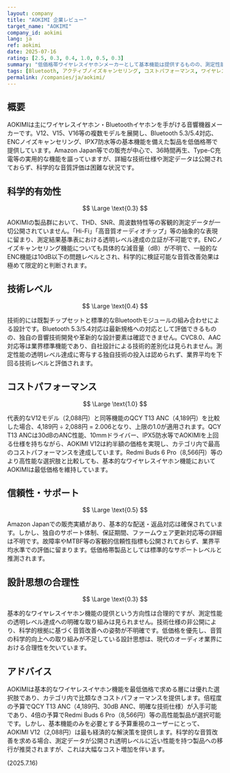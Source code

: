 ```yaml
---
layout: company
title: "AOKIMI 企業レビュー"
target_name: "AOKIMI"
company_id: aokimi
lang: ja
ref: aokimi
date: 2025-07-16
rating: [2.5, 0.3, 0.4, 1.0, 0.5, 0.3]
summary: "低価格帯ワイヤレスイヤホンメーカーとして基本機能は提供するものの、測定性能や技術レベルは業界平均を大きく下回る"
tags: [Bluetooth, アクティブノイズキャンセリング, コストパフォーマンス, ワイヤレスイヤホン, 格安]
permalink: /companies/ja/aokimi/
---
```

## 概要

AOKIMIは主にワイヤレスイヤホン・Bluetoothイヤホンを手がける音響機器メーカーです。V12、V15、V16等の複数モデルを展開し、Bluetooth 5.3/5.4対応、ENCノイズキャンセリング、IPX7防水等の基本機能を備えた製品を低価格帯で提供しています。Amazon Japan等での販売が中心で、36時間再生、Type-C充電等の実用的な機能を謳っていますが、詳細な技術仕様や測定データは公開されておらず、科学的な音質評価は困難な状況です。

## 科学的有効性

$$ \Large \text{0.3} $$

AOKIMIの製品群において、THD、SNR、周波数特性等の客観的測定データが一切公開されていません。「Hi-Fi」「高音質オーディオチップ」等の抽象的な表現に留まり、測定結果基準表における透明レベル達成の立証が不可能です。ENCノイズキャンセリング機能についても具体的な減音量（dB）が不明で、一般的なENC機能は10dB以下の問題レベルとされ、科学的に検証可能な音質改善効果は極めて限定的と判断されます。

## 技術レベル

$$ \Large \text{0.4} $$

技術的には既製チップセットと標準的なBluetoothモジュールの組み合わせによる設計です。Bluetooth 5.3/5.4対応は最新規格への対応として評価できるものの、独自の音響技術開発や革新的な設計要素は確認できません。CVC8.0、AAC対応等は業界標準機能であり、自社設計による技術的差別化は見られません。測定性能の透明レベル達成に寄与する独自技術の投入は認められず、業界平均を下回る技術レベルと評価されます。

## コストパフォーマンス

$$ \Large \text{1.0} $$

代表的なV12モデル（2,088円）と同等機能のQCY T13 ANC（4,189円）を比較した場合、4,189円 ÷ 2,088円 = 2.006となり、上限の1.0が適用されます。QCY T13 ANCは30dBのANC性能、10mmドライバー、IPX5防水等でAOKIMIを上回る仕様を持ちながら、AOKIMI V12は約半額の価格を実現し、カテゴリ内で最高のコストパフォーマンスを達成しています。Redmi Buds 6 Pro（8,566円）等のより高性能な選択肢と比較しても、基本的なワイヤレスイヤホン機能においてAOKIMIは最低価格を維持しています。

## 信頼性・サポート

$$ \Large \text{0.5} $$

Amazon Japanでの販売実績があり、基本的な配送・返品対応は確保されています。しかし、独自のサポート体制、保証期間、ファームウェア更新対応等の詳細は不明です。故障率やMTBF等の客観的信頼性指標も公開されておらず、業界平均水準での評価に留まります。低価格帯製品としては標準的なサポートレベルと推測されます。

## 設計思想の合理性

$$ \Large \text{0.3} $$

基本的なワイヤレスイヤホン機能の提供という方向性は合理的ですが、測定性能の透明レベル達成への明確な取り組みは見られません。技術仕様の非公開により、科学的根拠に基づく音質改善への姿勢が不明確です。低価格を優先し、音質の科学的向上への取り組みが不足している設計思想は、現代のオーディオ業界における合理性を欠いています。

## アドバイス

AOKIMIは基本的なワイヤレスイヤホン機能を最低価格で求める層には優れた選択肢であり、カテゴリ内で比類なきコストパフォーマンスを提供します。倍程度の予算でQCY T13 ANC（4,189円、30dB ANC、明確な技術仕様）が入手可能であり、4倍の予算でRedmi Buds 6 Pro（8,566円）等の高性能製品が選択可能です。しかし、基本機能のみを必要とする予算重視のユーザーにとって、AOKIMI V12（2,088円）は最も経済的な解決策を提供します。科学的な音質改善を求める場合、測定データが公開され透明レベルに近い性能を持つ製品への移行が推奨されますが、これは大幅なコスト増加を伴います。

(2025.7.16)